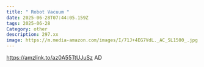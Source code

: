 ```yaml
---
title: " Robot Vacuum "
date: 2025-06-28T07:44:05.159Z
tags: 2025-06-28
Category: other
description: 297.xx
image: https://m.media-amazon.com/images/I/71J+4EG7VdL._AC_SL1500_.jpg
---
```

https://amzlink.to/az0A55TtUJuSz
AD